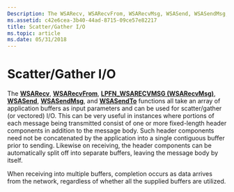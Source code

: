 ```yaml
---
Description: The WSARecv, WSARecvFrom, WSARecvMsg, WSASend, WSASendMsg, and WSASendTo functions all take an array of application buffers as input parameters and can be used for scatter/gather (or vectored) I/O.
ms.assetid: c42e6cea-3b40-44ad-8715-09ce57e82217
title: Scatter/Gather I/O
ms.topic: article
ms.date: 05/31/2018
---
```


# Scatter/Gather I/O

The [**WSARecv**](/windows/desktop/api/Winsock2/nf-winsock2-wsarecv), [**WSARecvFrom**](/windows/desktop/api/Winsock2/nf-winsock2-wsarecvfrom), [**LPFN_WSARECVMSG (WSARecvMsg)**](/windows/win32/api/mswsock/nc-mswsock-lpfn_wsarecvmsg), [**WSASend**](/windows/desktop/api/Winsock2/nf-winsock2-wsasend), [**WSASendMsg**](/windows/desktop/api/winsock2/nf-winsock2-wsasendmsg), and [**WSASendTo**](/windows/desktop/api/Winsock2/nf-winsock2-wsasendto) functions all take an array of application buffers as input parameters and can be used for scatter/gather (or vectored) I/O. This can be very useful in instances where portions of each message being transmitted consist of one or more fixed-length header components in addition to the message body. Such header components need not be concatenated by the application into a single contiguous buffer prior to sending. Likewise on receiving, the header components can be automatically split off into separate buffers, leaving the message body by itself.

When receiving into multiple buffers, completion occurs as data arrives from the network, regardless of whether all the supplied buffers are utilized.

 

 